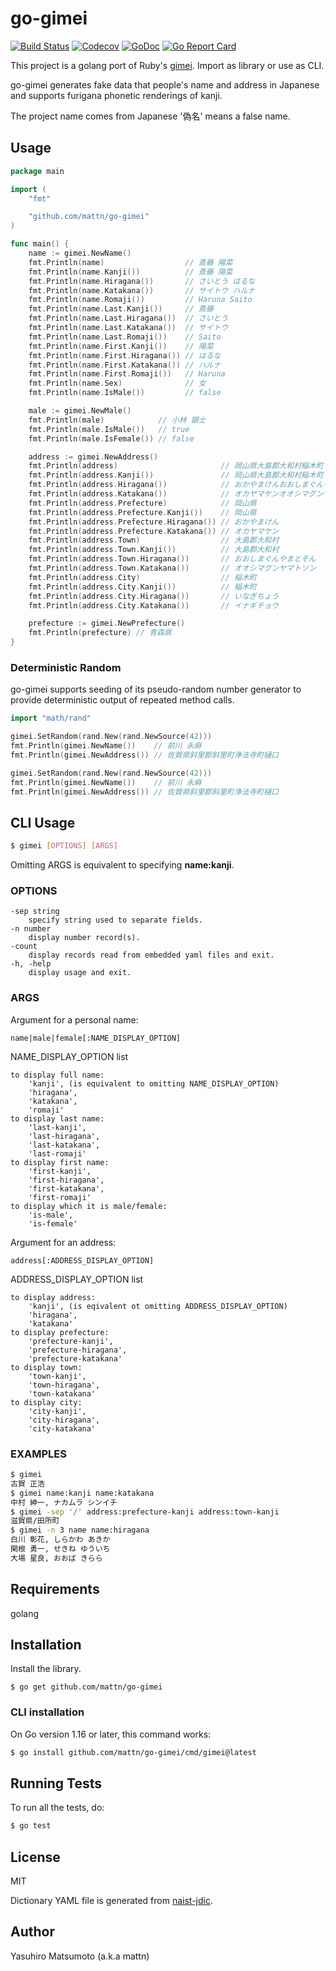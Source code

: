 # go-gimei

[![Build Status](https://github.com/mattn/go-gimei/workflows/test/badge.svg?branch=master)](https://github.com/mattn/go-gimei/actions?query=workflow%3Atest)
[![Codecov](https://codecov.io/gh/mattn/go-gimei/branch/master/graph/badge.svg)](https://codecov.io/gh/mattn/go-gimei)
[![GoDoc](https://godoc.org/github.com/mattn/go-gimei?status.svg)](http://godoc.org/github.com/mattn/go-gimei)
[![Go Report Card](https://goreportcard.com/badge/github.com/mattn/go-gimei)](https://goreportcard.com/report/github.com/mattn/go-gimei)

This project is a golang port of Ruby's [gimei](https://github.com/willnet/gimei).  Import
as library or use as CLI.

go-gimei generates fake data that people's name and address in Japanese and supports
furigana phonetic renderings of kanji.

The project name comes from Japanese '偽名' means a false name. 

## Usage

```go
package main

import (
	"fmt"

	"github.com/mattn/go-gimei"
)

func main() {
	name := gimei.NewName()
	fmt.Println(name)                  // 斎藤 陽菜
	fmt.Println(name.Kanji())          // 斎藤 陽菜
	fmt.Println(name.Hiragana())       // さいとう はるな
	fmt.Println(name.Katakana())       // サイトウ ハルナ
	fmt.Println(name.Romaji())         // Haruna Saito
	fmt.Println(name.Last.Kanji())     // 斎藤
	fmt.Println(name.Last.Hiragana())  // さいとう
	fmt.Println(name.Last.Katakana())  // サイトウ
	fmt.Println(name.Last.Romaji())    // Saito
	fmt.Println(name.First.Kanji())    // 陽菜
	fmt.Println(name.First.Hiragana()) // はるな
	fmt.Println(name.First.Katakana()) // ハルナ
	fmt.Println(name.First.Romaji())   // Haruna
	fmt.Println(name.Sex)              // 女
	fmt.Println(name.IsMale())         // false

	male := gimei.NewMale()
	fmt.Println(male)            // 小林 顕士
	fmt.Println(male.IsMale())   // true
	fmt.Println(male.IsFemale()) // false

	address := gimei.NewAddress()
	fmt.Println(address)                       // 岡山県大島郡大和村稲木町
	fmt.Println(address.Kanji())               // 岡山県大島郡大和村稲木町
	fmt.Println(address.Hiragana())            // おかやまけんおおしまぐんやまとそんいなぎちょう
	fmt.Println(address.Katakana())            // オカヤマケンオオシマグンヤマトソンイナギチョウ
	fmt.Println(address.Prefecture)            // 岡山県
	fmt.Println(address.Prefecture.Kanji())    // 岡山県
	fmt.Println(address.Prefecture.Hiragana()) // おかやまけん
	fmt.Println(address.Prefecture.Katakana()) // オカヤマケン
	fmt.Println(address.Town)                  // 大島郡大和村
	fmt.Println(address.Town.Kanji())          // 大島郡大和村
	fmt.Println(address.Town.Hiragana())       // おおしまぐんやまとそん
	fmt.Println(address.Town.Katakana())       // オオシマグンヤマトソン
	fmt.Println(address.City)                  // 稲木町
	fmt.Println(address.City.Kanji())          // 稲木町
	fmt.Println(address.City.Hiragana())       // いなぎちょう
	fmt.Println(address.City.Katakana())       // イナギチョウ

	prefecture := gimei.NewPrefecture()
	fmt.Println(prefecture) // 青森県
}
```

### Deterministic Random

go-gimei supports seeding of its pseudo-random number generator to provide
deterministic output of repeated method calls.

```go
import "math/rand"

gimei.SetRandom(rand.New(rand.NewSource(42)))
fmt.Println(gimei.NewName())    // 前川 永麻
fmt.Println(gimei.NewAddress()) // 佐賀県斜里郡斜里町浄法寺町樋口

gimei.SetRandom(rand.New(rand.NewSource(42)))
fmt.Println(gimei.NewName())    // 前川 永麻
fmt.Println(gimei.NewAddress()) // 佐賀県斜里郡斜里町浄法寺町樋口

```

## CLI Usage

```bash
$ gimei [OPTIONS] [ARGS]
```

Omitting ARGS is equivalent to specifying **name:kanji**.

### OPTIONS

```
-sep string
    specify string used to separate fields.
-n number
    display number record(s).
-count
    display records read from embedded yaml files and exit.
-h, -help
    display usage and exit.
```

### ARGS

Argument for a personal name:

```
name|male|female[:NAME_DISPLAY_OPTION]
```

NAME_DISPLAY_OPTION list
```
to display full name:
    'kanji', (is equivalent to omitting NAME_DISPLAY_OPTION)
    'hiragana',
    'katakana',
    'romaji'
to display last name:
    'last-kanji',
    'last-hiragana',
    'last-katakana',
    'last-romaji'
to display first name:
    'first-kanji',
    'first-hiragana',
    'first-katakana',
    'first-romaji'
to display which it is male/female:
    'is-male',
    'is-female'
```

Argument for an address:

```
address[:ADDRESS_DISPLAY_OPTION]
```

ADDRESS_DISPLAY_OPTION list
```
to display address:
    'kanji', (is eqivalent ot omitting ADDRESS_DISPLAY_OPTION)
    'hiragana',
    'katakana'
to display prefecture:
    'prefecture-kanji',
    'prefecture-hiragana',
    'prefecture-katakana'
to display town:
    'town-kanji',
    'town-hiragana',
    'town-katakana'
to display city:
    'city-kanji',
    'city-hiragana',
    'city-katakana'
```

### EXAMPLES

```bash
$ gimei
古賀 正浩
$ gimei name:kanji name:katakana
中村 紳一, ナカムラ シンイチ
$ gimei -sep '/' address:prefecture-kanji address:town-kanji
滋賀県/田所町
$ gimei -n 3 name name:hiragana
白川 彰花, しらかわ あきか
関根 勇一, せきね ゆういち
大場 星良, おおば きらら
```

## Requirements

golang

## Installation

Install the library.
```
$ go get github.com/mattn/go-gimei
```

### CLI installation

On Go version 1.16 or later, this command works:

```bash
$ go install github.com/mattn/go-gimei/cmd/gimei@latest
```

## Running Tests

To run all the tests, do:

```bash
$ go test
```

## License

MIT

Dictionary YAML file is generated from [naist-jdic](https://ja.osdn.net/projects/naist-jdic/).

## Author

Yasuhiro Matsumoto (a.k.a mattn)
